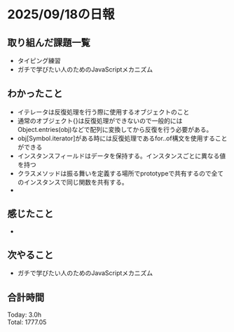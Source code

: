 # 2025/09/18の日報
## 取り組んだ課題一覧
* タイピング練習
* ガチで学びたい人のためのJavaScriptメカニズム
## わかったこと 
* イテレータは反復処理を行う際に使用するオブジェクトのこと
* 通常のオブジェクト{}は反復処理ができないので一般的にはObject.entries(obj)などで配列に変換してから反復を行う必要がある。
* obj[Symbol.iterator]がある時には反復処理であるfor..of構文を使用することができる
* インスタンスフィールドはデータを保持する。インスタンスごとに異なる値を持つ
* クラスメソッドは振る舞いを定義する場所でprototypeで共有するので全てのインスタンスで同じ関数を共有する。
*   
    
## 感じたこと
* 
## 次やること
* ガチで学びたい人のためのJavaScriptメカニズム
##  合計時間 
Today: 3.0h<br>
Total: 1777.05
